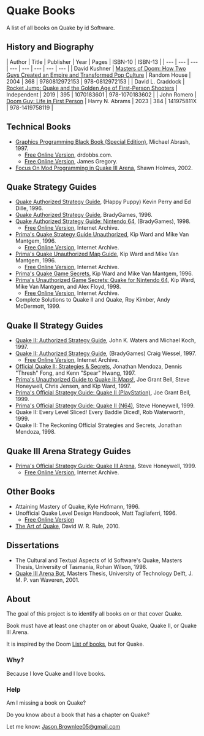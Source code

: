 # Quake Books

A list of all books on Quake by id Software.

## History and Biography

| Author  | Title | Publisher | Year | Pages | ISBN-10 | ISBN-13 |
| --- | --- | --- | --- | --- | --- | --- | --- |
| David Kushner | [Masters of Doom: How Two Guys Created an Empire and Transformed Pop Culture](https://amzn.to/3EhDEDJ) | Random House | 2004 | 368 | 9780812972153 | 978-0812972153 |
| David L. Craddock | [Rocket Jump: Quake and the Golden Age of First-Person Shooters](https://amzn.to/3YSo237) | Independent | 2019 | 395 | 1070183601 | 978-1070183602 |
| John Romero | [Doom Guy: Life in First Person](https://amzn.to/3QUT0FO) | Harry N. Abrams | 2023 | 384 | 141975811X | 978-1419758119 |

## Technical Books

* [Graphics Programming Black Book (Special Edition)](https://amzn.to/45RXbGL), Michael Abrash, 1997.
	* [Free Online Version](https://www.drdobbs.com/parallel/graphics-programming-black-book/184404919), drdobbs.com.
	* [Free Online Version](https://github.com/jagregory/abrash-black-book), James Gregory.
* [Focus On Mod Programming in Quake III Arena](https://amzn.to/45uSOSd), Shawn Holmes, 2002.

## Quake Strategy Guides

* [Quake Authorized Strategy Guide](https://amzn.to/3R0BRub), (Happy Puppy) Kevin Perry and Ed Dille, 1996.
* [Quake Authorized Strategy Guide](https://amzn.to/3PftIku), BradyGames, 1996.
* [Quake Authorized Strategy Guide: Nintendo 64](https://amzn.to/3sAcIg0), (BradyGames), 1998.
	* [Free Online Version](https://archive.org/details/quake-authorized-strategy-guide), Internet Archive.
* [Prima's Quake Strategy Guide Unauthorized](https://amzn.to/3EmPZX6), Kip Ward and Mike Van Mantgem, 1996.
	* [Free Online Version](https://archive.org/details/primasquakestrat0000ward), Internet Archive.
* [Prima's Quake Unauthorized Map Guide](https://amzn.to/3QW4kBD), Kip Ward and Mike Van Mantgem, 1996.
	* [Free Online Version](https://archive.org/details/primasquakemapgu0000ward), Internet Archive.
* [Prima's Quake Game Secrets](https://amzn.to/3L2JGvA), Kip Ward and Mike Van Mantgem, 1996.
* [Prima's Unauthorized Game Secrets: Quake for Nintendo 64](https://amzn.to/3OYRqQw), Kip Ward, Mike Van Mantgem, and Alex Floyd, 1998.
	* [Free Online Version](https://archive.org/details/quake-for-nintendo-64-primas-official-strategy-guide), Internet Archive.
* Complete Solutions to Quake II and Quake, Roy Kimber, Andy McDermott, 1999.

## Quake II Strategy Guides

* [Quake II: Authorized Strategy Guide](https://amzn.to/3qKJmuV), John K. Waters and Michael Koch, 1997.
* [Quake II: Authorized Strategy Guide](https://amzn.to/45NFGHs), (BradyGames) Craig Wessel, 1997.
	* [Free Online Version](https://archive.org/details/quake-ii-authorized-strategy-guide), Internet Archive.
* [Official Quake II: Strategies & Secrets](https://amzn.to/45x84xL), Jonathan Mendoza, Dennis "Thresh" Fong, and Kenn "Spear" Hwang, 1997.
* [Prima's Unauthorized Guide to Quake II: Maps!](https://amzn.to/3Eh4LyX), Joe Grant Bell, Steve Honeywell, Chris Jensen, and Kip Ward, 1997.
* [Prima's Official Strategy Guide: Quake II (PlayStation)](https://amzn.to/45xyQpG), Joe Grant Bell, 1999.
* [Prima's Official Strategy Guide: Quake II (N64)](https://amzn.to/3YYZkhr), Steve Honeywell, 1999.
* Quake II: Every Level Sliced! Every Baddie Diced!, Rob Waterworth, 1999.
* Quake II: The Reckoning Official Strategies and Secrets, Jonathan Mendoza, 1998.

## Quake III Arena Strategy Guides

* [Prima's Official Strategy Guide: Quake III Arena](https://amzn.to/4868Rrk), Steve Honeywell, 1999.
	* [Free Online Version](https://archive.org/details/quake-iii-arena-official-strategy-guide), Internet Archive.

## Other Books

* Attaining Mastery of Quake, Kyle Hofmann, 1996.
* Unofficial Quake Level Design Handbook, Matt Tagliaferri, 1996.
	* [Free Online Version](https://archive.org/details/unofficial-quake-level-design-handbook)
* [The Art of Quake](https://amzn.to/3svH9E7), David W. R. Rule, 2010.

## Dissertations

* The Cultural and Textual Aspects of Id Software's Quake, Masters Thesis, University of Tasmania, Rohan Wilson, 1998.
* [Quake III Arena Bot](http://www.kbs.twi.tudelft.nl/Publications/MSc/2001-VanWaveren-MSc.html), Masters Thesis, University of Technology Delft, J. M. P. van Waveren, 2001.


## About

The goal of this project is to identify all books on or that cover Quake.

Book must have at least one chapter on or about Quake, Quake II, or Quake III Arena.

It is inspired by the Doom [List of books](https://doomwiki.org/wiki/List_of_books), but for Quake.

### Why?

Because I love Quake and I love books.

### Help

Am I missing a book on Quake?

Do you know about a book that has a chapter on Quake?

Let me know: Jason.Brownlee05@gmail.com

